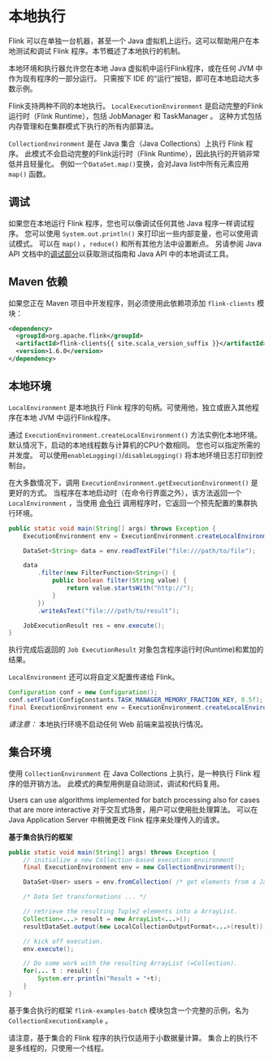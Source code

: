 # 本地执行

<!--
Licensed to the Apache Software Foundation (ASF) under one
or more contributor license agreements.  See the NOTICE file
distributed with this work for additional information
regarding copyright ownership.  The ASF licenses this file
to you under the Apache License, Version 2.0 (the
"License"); you may not use this file except in compliance
with the License.  You may obtain a copy of the License at

  http://www.apache.org/licenses/LICENSE-2.0

Unless required by applicable law or agreed to in writing,
software distributed under the License is distributed on an
"AS IS" BASIS, WITHOUT WARRANTIES OR CONDITIONS OF ANY
KIND, either express or implied.  See the License for the
specific language governing permissions and limitations
under the License.
-->

Flink 可以在单独一台机器，甚至一个 Java 虚拟机上运行。这可以帮助用户在本地测试和调试 Flink 程序。本节概述了本地执行的机制。

本地环境和执行器允许您在本地 Java 虚拟机中运行Flink程序，或在任何 JVM 中作为现有程序的一部分运行。 只需按下 IDE 的“运行”按钮，即可在本地启动大多数示例。

Flink支持两种不同的本地执行。 `LocalExecutionEnvironment` 是启动完整的Flink运行时（Flink Runtime），包括 JobManager 和 TaskManager 。 这种方式包括内存管理和在集群模式下执行的所有内部算法。

`CollectionEnvironment` 是在 Java 集合（Java Collections）上执行 Flink 程序。 此模式不会启动完整的Flink运行时（Flink Runtime），因此执行的开销非常低并且轻量化。 例如一个`DataSet.map()`变换，会对Java list中所有元素应用 `map()` 函数。

## 调试

如果您在本地运行 Flink 程序，您也可以像调试任何其他 Java 程序一样调试程序。 您可以使用 `System.out.println()` 来打印出一些内部变量，也可以使用调试模式。 可以在 `map()` ，`reduce()` 和所有其他方法中设置断点。 另请参阅 Java API 文档中的[调试部分](doc/dev/batch/index.html#debugging)以获取测试指南和 Java API 中的本地调试工具。

## Maven 依赖

如果您正在 Maven 项目中开发程序，则必须使用此依赖项添加 `flink-clients` 模块：

```xml
<dependency>
  <groupId>org.apache.flink</groupId>
  <artifactId>flink-clients{{ site.scala_version_suffix }}</artifactId>
  <version>1.6.0</version>
</dependency>
```

## 本地环境

`LocalEnvironment` 是本地执行 Flink 程序的句柄。可使用他，独立或嵌入其他程序在本地 JVM 中运行Flink程序。

通过 `ExecutionEnvironment.createLocalEnvironment()` 方法实例化本地环境。 默认情况下，启动的本地线程数与计算机的CPU个数相同。 您也可以指定所需的并发度。 可以使用`enableLogging()`/`disableLogging()` 将本地环境日志打印到控制台。

在大多数情况下，调用 `ExecutionEnvironment.getExecutionEnvironment()` 是更好的方式。 当程序在本地启动时（在命令行界面之外），该方法返回一个 `LocalEnvironment` ，当使用 [命令行](doc/ops/cli.html) 调用程序时，它返回一个预先配置的集群执行环境。

```java
public static void main(String[] args) throws Exception {
    ExecutionEnvironment env = ExecutionEnvironment.createLocalEnvironment();

    DataSet<String> data = env.readTextFile("file:///path/to/file");

    data
        .filter(new FilterFunction<String>() {
            public boolean filter(String value) {
                return value.startsWith("http://");
            }
        })
        .writeAsText("file:///path/to/result");

    JobExecutionResult res = env.execute();
}
```

执行完成后返回的 `Job ExecutionResult` 对象包含程序运行时(Runtime)和累加的结果。

`LocalEnvironment` 还可以将自定义配置传递给 Flink。

```java
Configuration conf = new Configuration();
conf.setFloat(ConfigConstants.TASK_MANAGER_MEMORY_FRACTION_KEY, 0.5f);
final ExecutionEnvironment env = ExecutionEnvironment.createLocalEnvironment(conf);
```

*请注意：* 本地执行环境不启动任何 Web 前端来监视执行情况。


## 集合环境

使用 `CollectionEnvironment` 在 Java Collections 上执行，是一种执行 Flink 程序的低开销方法。 此模式的典型用例是自动测试，调试和代码复用。

Users can use algorithms implemented for batch processing also for cases that are more interactive
对于交互式场景，用户可以使用批处理算法。 可以在 Java Application Server 中稍微更改 Flink 程序来处理传入的请求。

**基于集合执行的框架**

```java
public static void main(String[] args) throws Exception {
    // initialize a new Collection-based execution environment
    final ExecutionEnvironment env = new CollectionEnvironment();

    DataSet<User> users = env.fromCollection( /* get elements from a Java Collection */);

    /* Data Set transformations ... */

    // retrieve the resulting Tuple2 elements into a ArrayList.
    Collection<...> result = new ArrayList<...>();
    resultDataSet.output(new LocalCollectionOutputFormat<...>(result));

    // kick off execution.
    env.execute();

    // Do some work with the resulting ArrayList (=Collection).
    for(... t : result) {
        System.err.println("Result = "+t);
    }
}
```

基于集合执行的框架 `flink-examples-batch` 模块包含一个完整的示例，名为 `CollectionExecutionExample` 。

请注意，基于集合的 Flink 程序的执行仅适用于小数据量计算。 集合上的执行不是多线程的，只使用一个线程。
